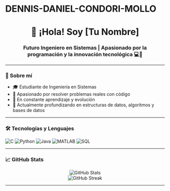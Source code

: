 # DENNIS-DANIEL-CONDORI-MOLLO
<h1 align="center">👋 ¡Hola! Soy [Tu Nombre]</h1>
<h3 align="center">Futuro Ingeniero en Sistemas | Apasionado por la programación y la innovación tecnológica 💻🚀</h3>

---

### 🧠 Sobre mí
- 🎓 Estudiante de Ingeniería en Sistemas  
- 🧩 Apasionado por resolver problemas reales con código  
- 💼 En constante aprendizaje y evolución  
- 🌱 Actualmente profundizando en estructuras de datos, algoritmos y bases de datos  

---

### 🛠️ Tecnologías y Lenguajes

![C](https://img.shields.io/badge/C-00599C?style=for-the-badge&logo=c&logoColor=white)
![Python](https://img.shields.io/badge/Python-3776AB?style=for-the-badge&logo=python&logoColor=white)
![Java](https://img.shields.io/badge/Java-ED8B00?style=for-the-badge&logo=java&logoColor=white)
![MATLAB](https://img.shields.io/badge/MATLAB-0076A8?style=for-the-badge&logo=mathworks&logoColor=white)
![SQL](https://img.shields.io/badge/SQL-4479A1?style=for-the-badge&logo=postgresql&logoColor=white)

---

### 📈 GitHub Stats

<p align="center">
  <img src="https://github-readme-stats.vercel.app/api?username=TU-USUARIO&show_icons=true&theme=tokyonight" alt="GitHub Stats" />
  <br>
  <img src="https://github-readme-streak-stats.herokuapp.com/?user=TU-USUARIO&theme=tokyonight" alt="GitHub Streak" />
</p>

---

